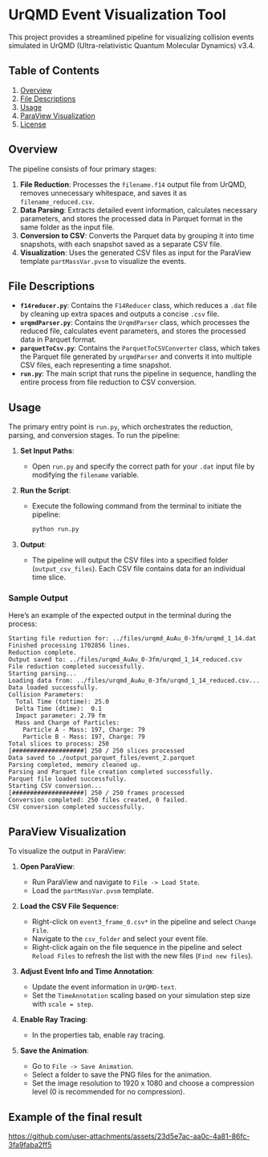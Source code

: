
# UrQMD Event Visualization Tool

This project provides a streamlined pipeline for visualizing collision events simulated in UrQMD (Ultra-relativistic Quantum Molecular Dynamics) v3.4.

## Table of Contents
1. [Overview](#overview)
2. [File Descriptions](#file-descriptions)
3. [Usage](#usage)
4. [ParaView Visualization](#paraview-visualization)
5. [License](#license)

## Overview

The pipeline consists of four primary stages:
1. **File Reduction**: Processes the `filename.f14` output file from UrQMD, removes unnecessary whitespace, and saves it as `filename_reduced.csv`.
2. **Data Parsing**: Extracts detailed event information, calculates necessary parameters, and stores the processed data in Parquet format in the same folder as the input file.
3. **Conversion to CSV**: Converts the Parquet data by grouping it into time snapshots, with each snapshot saved as a separate CSV file.
4. **Visualization**: Uses the generated CSV files as input for the ParaView template `partMassVar.pvsm` to visualize the events.

## File Descriptions

- **`f14reducer.py`**: Contains the `F14Reducer` class, which reduces a `.dat` file by cleaning up extra spaces and outputs a concise `.csv` file.
- **`urqmdParser.py`**: Contains the `UrqmdParser` class, which processes the reduced file, calculates event parameters, and stores the processed data in Parquet format.
- **`parquetToCsv.py`**: Contains the `ParquetToCSVConverter` class, which takes the Parquet file generated by `urqmdParser` and converts it into multiple CSV files, each representing a time snapshot.
- **`run.py`**: The main script that runs the pipeline in sequence, handling the entire process from file reduction to CSV conversion.

## Usage

The primary entry point is `run.py`, which orchestrates the reduction, parsing, and conversion stages. To run the pipeline:

1. **Set Input Paths**:
   - Open `run.py` and specify the correct path for your `.dat` input file by modifying the `filename` variable.

2. **Run the Script**:
   - Execute the following command from the terminal to initiate the pipeline:
     ```bash
     python run.py
     ```

3. **Output**:
   - The pipeline will output the CSV files into a specified folder (`output_csv_files`). Each CSV file contains data for an individual time slice.

### Sample Output
Here’s an example of the expected output in the terminal during the process:

```plaintext
Starting file reduction for: ../files/urqmd_AuAu_0-3fm/urqmd_1_14.dat
Finished processing 1702856 lines.
Reduction complete.
Output saved to: ../files/urqmd_AuAu_0-3fm/urqmd_1_14_reduced.csv
File reduction completed successfully.
Starting parsing...
Loading data from: ../files/urqmd_AuAu_0-3fm/urqmd_1_14_reduced.csv...
Data loaded successfully.
Collision Parameters:
  Total Time (tottime): 25.0
  Delta Time (dtime):  0.1
  Impact parameter: 2.79 fm
  Mass and Charge of Particles:
    Particle A - Mass: 197, Charge: 79
    Particle B - Mass: 197, Charge: 79
Total slices to process: 250
[####################] 250 / 250 slices processed
Data saved to ./output_parquet_files/event_2.parquet
Parsing completed, memory cleaned up.
Parsing and Parquet file creation completed successfully.
Parquet file loaded successfully.
Starting CSV conversion...
[####################] 250 / 250 frames processed
Conversion completed: 250 files created, 0 failed.
CSV conversion completed successfully.
```

## ParaView Visualization

To visualize the output in ParaView:

1. **Open ParaView**:
   - Run ParaView and navigate to `File -> Load State`.
   - Load the `partMassVar.pvsm` template.

2. **Load the CSV File Sequence**:
   - Right-click on `event3_frame_0.csv*` in the pipeline and select `Change File`.
   - Navigate to the `csv_folder` and select your event file.
   - Right-click again on the file sequence in the pipeline and select `Reload Files` to refresh the list with the new files (`Find new files`).

3. **Adjust Event Info and Time Annotation**:

   - Update the event information in `UrQMD-text`.
   - Set the `TimeAnnotation` scaling based on your simulation step size with `scale = step`.

4. **Enable Ray Tracing**:
   - In the properties tab, enable ray tracing.

5. **Save the Animation**:
   - Go to `File -> Save Animation`.
   - Select a folder to save the PNG files for the animation.
   - Set the image resolution to 1920 x 1080 and choose a compression level (0 is recommended for no compression).

## Example of the final result

https://github.com/user-attachments/assets/23d5e7ac-aa0c-4a81-86fc-3fa9faba2ff5


